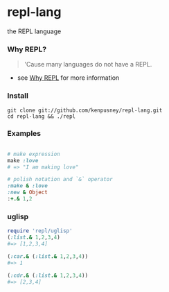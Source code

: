 repl-lang
=========

the REPL language

### Why REPL?

> 'Cause many languages do not have a REPL.

  * see [Why REPL](https://github.com/kenpusney/repl-lang/wiki/Why-REPL) for more information

### Install

```shell
git clone git://github.com/kenpusney/repl-lang.git
cd repl-lang && ./repl
```

### Examples

```ruby

# make expression
make :love
# => "I am making love"

# polish notation and `&` operator
:make & :love
:new & Object
:+.& 1,2
```

### uglisp

```ruby
require 'repl/uglisp'
(:list.& 1,2,3,4)
#=> [1,2,3,4]

(:car.& (:list.& 1,2,3,4))
#=> 1

(:cdr.& (:list.& 1,2,3,4))
#=> [2,3,4]
```
